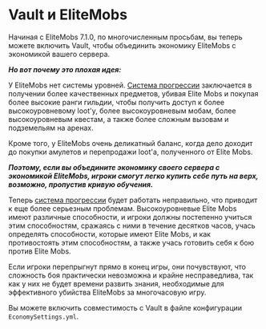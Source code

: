 #  Vault  и  EliteMobs

Начиная с EliteMobs 7.1.0, по многочисленным просьбам, вы теперь можете включить Vault, чтобы объединить экономику EliteMobs  с экономикой вашего сервера.

***Но вот почему это плохая идея:***

У EliteMobs нет системы уровней. [Система прогрессии]($language$/elitemobs/understanding_the_basics_of_elitemobs.md)  заключается в получении более качественных предметов, убивая  Elite Mobs  и покупая более высокие ранги гильдии, чтобы получить доступ к более  высокоуровневому  loot'у,  более  высокоуровневым  мобам,  более  высокоуровневым  квестам,  а  также  более  сложным  вызовам  и  подземельям  на  аренах.

Кроме того, у EliteMobs  очень  деликатный  баланс,  когда  дело  доходит  до  покупки  амулетов  и  перепродажи  loot'а,  полученного  от  Elite Mobs.

***Поэтому, если вы объедините экономику своего сервера с экономикой EliteMobs,  игроки  смогут  легко  купить  себе  путь  на  верх,  возможно,  пропустив  кривую  обучения.***

Теперь  [система  прогрессии]($language$/elitemobs/understanding_the_basics_of_elitemobs.md)  будет  работать  неправильно,  что  приводит  к  еще  более  серьезным  проблемам.  Высокоуровневые  Elite Mobs  имеют  различные  способности,  и  игроки  должны  постепенно  учиться  этим  способностям,  сражаясь  с  ними  в  течение  десятков  часов,  учась  определять  способности,  которые  имеют  Elite Mobs,  и  как  противостоять  этим  способностям,  а  также  учась  готовить  себя  к  бою  против  Elite Mobs.

Если  игроки  перепрыгнут  прямо  в  конец  игры,  они  почувствуют,  что  сложность  боя  практически  невозможна  и  крайне  несправедлива,  так  как  у  них  не  будет  времени  развить  знания,  необходимые  для  эффективного  убийства  EliteMobs  за  многочасовую  игру.

Вы  можете  включить  совместимость  с  Vault  в  файле  конфигурации  `EconomySettings.yml`.




